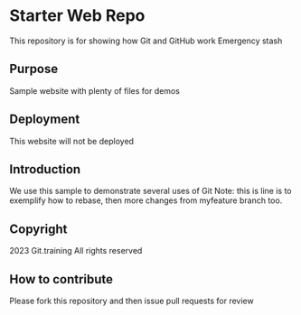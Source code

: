 # Starter Web Repo

This repository is for showing how Git and GitHub work
Emergency stash
## Purpose

Sample website with plenty of files for demos

## Deployment
This website will not be deployed

## Introduction
We use this sample to demonstrate several uses of Git
Note: this is line is to exemplify how to rebase, then more changes from myfeature branch too.

## Copyright
2023 Git.training
All rights reserved
## How to contribute
Please fork this repository and then issue pull requests for review
